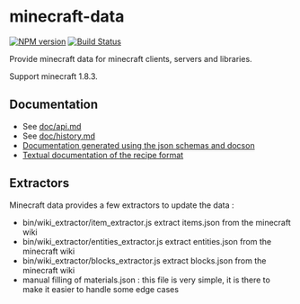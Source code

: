 # minecraft-data 
[![NPM version](https://badge.fury.io/js/minecraft-data.png)](http://badge.fury.io/js/minecraft-data) [![Build Status](https://circleci.com/gh/PrismarineJS/minecraft-data.png?style=shield)](https://circleci.com/gh/PrismarineJS/minecraft-data)

Provide minecraft data for minecraft clients, servers and libraries.

Support minecraft 1.8.3.

## Documentation

 * See [doc/api.md](doc/api.md)
 * See [doc/history.md](doc/history.md)
 * [Documentation generated using the json schemas and docson](http://prismarinejs.github.io/minecraft-data/)
 * [Textual documentation of the recipe format](doc/recipes.md)

## Extractors

Minecraft data provides a few extractors to update the data :

 * bin/wiki_extractor/item_extractor.js extract items.json from the minecraft wiki
 * bin/wiki_extractor/entities_extractor.js extract entities.json from the minecraft wiki
 * bin/wiki_extractor/blocks_extractor.js extract blocks.json from the minecraft wiki
 * manual filling of materials.json : this file is very simple, it is there to make it easier to handle some edge cases
 